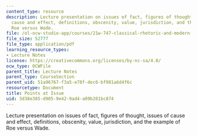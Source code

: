 ```yaml
---
content_type: resource
description: Lecture presentation on issues of fact, figures of thought, issues of
  cause and effect, definitions, obscenity, value, jurisdiction, and the example of
  Roe versus Wade.
file: /ol-ocw-studio-app/courses/21w-747-classical-rhetoric-and-modern-political-discourse-fall-2009/3d38e385d9059e429ad4a09b201bc874_MIT21W_747_01F09_lec07.pdf
file_size: 52777
file_type: application/pdf
learning_resource_types:
- Lecture Notes
license: https://creativecommons.org/licenses/by-nc-sa/4.0/
ocw_type: OCWFile
parent_title: Lecture Notes
parent_type: CourseSection
parent_uid: 51a96767-f3a5-e78f-dec6-bf981a6d4f6c
resourcetype: Document
title: Points at Issue
uid: 3d38e385-d905-9e42-9ad4-a09b201bc874
---
```

Lecture presentation on issues of fact, figures of thought, issues of cause and effect, definitions, obscenity, value, jurisdiction, and the example of Roe versus Wade.
